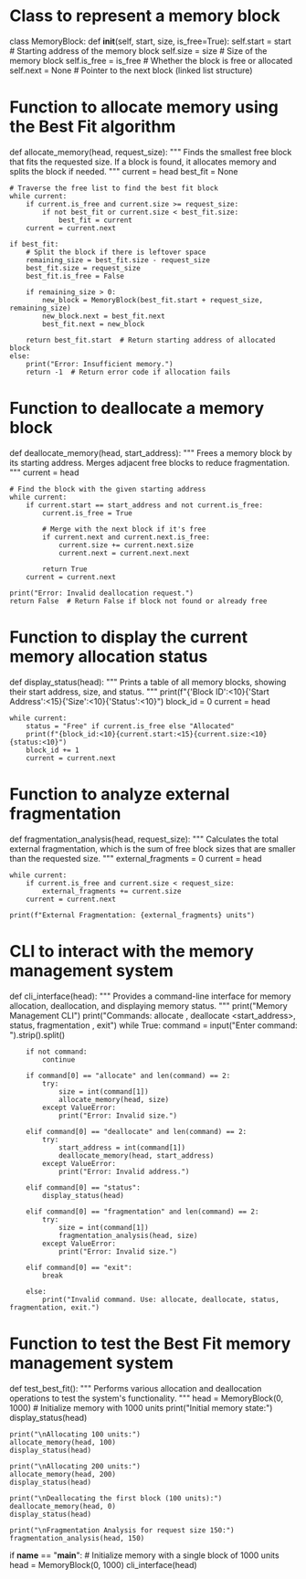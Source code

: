 # Class to represent a memory block
class MemoryBlock:
    def __init__(self, start, size, is_free=True):
        self.start = start        # Starting address of the memory block
        self.size = size          # Size of the memory block
        self.is_free = is_free    # Whether the block is free or allocated
        self.next = None          # Pointer to the next block (linked list structure)
# Function to allocate memory using the Best Fit algorithm
def allocate_memory(head, request_size):
    """
    Finds the smallest free block that fits the requested size.
    If a block is found, it allocates memory and splits the block if needed.
    """
    current = head
    best_fit = None

    # Traverse the free list to find the best fit block
    while current:
        if current.is_free and current.size >= request_size:
            if not best_fit or current.size < best_fit.size:
                best_fit = current
        current = current.next

    if best_fit:
        # Split the block if there is leftover space
        remaining_size = best_fit.size - request_size
        best_fit.size = request_size
        best_fit.is_free = False

        if remaining_size > 0:
            new_block = MemoryBlock(best_fit.start + request_size, remaining_size)
            new_block.next = best_fit.next
            best_fit.next = new_block

        return best_fit.start  # Return starting address of allocated block
    else:
        print("Error: Insufficient memory.")
        return -1  # Return error code if allocation fails
# Function to deallocate a memory block
def deallocate_memory(head, start_address):
    """
    Frees a memory block by its starting address.
    Merges adjacent free blocks to reduce fragmentation.
    """
    current = head

    # Find the block with the given starting address
    while current:
        if current.start == start_address and not current.is_free:
            current.is_free = True

            # Merge with the next block if it's free
            if current.next and current.next.is_free:
                current.size += current.next.size
                current.next = current.next.next

            return True
        current = current.next

    print("Error: Invalid deallocation request.")
    return False  # Return False if block not found or already free
# Function to display the current memory allocation status
def display_status(head):
    """
    Prints a table of all memory blocks, showing their start address, size, and status.
    """
    print(f"{'Block ID':<10}{'Start Address':<15}{'Size':<10}{'Status':<10}")
    block_id = 0
    current = head

    while current:
        status = "Free" if current.is_free else "Allocated"
        print(f"{block_id:<10}{current.start:<15}{current.size:<10}{status:<10}")
        block_id += 1
        current = current.next
# Function to analyze external fragmentation
def fragmentation_analysis(head, request_size):
    """
    Calculates the total external fragmentation, which is the sum of free block sizes
    that are smaller than the requested size.
    """
    external_fragments = 0
    current = head

    while current:
        if current.is_free and current.size < request_size:
            external_fragments += current.size
        current = current.next

    print(f"External Fragmentation: {external_fragments} units")
# CLI to interact with the memory management system
def cli_interface(head):
    """
    Provides a command-line interface for memory allocation, deallocation,
    and displaying memory status.
    """
    print("Memory Management CLI")
    print("Commands: allocate <size>, deallocate <start_address>, status, fragmentation <size>, exit")
    while True:
        command = input("Enter command: ").strip().split()

        if not command:
            continue

        if command[0] == "allocate" and len(command) == 2:
            try:
                size = int(command[1])
                allocate_memory(head, size)
            except ValueError:
                print("Error: Invalid size.")

        elif command[0] == "deallocate" and len(command) == 2:
            try:
                start_address = int(command[1])
                deallocate_memory(head, start_address)
            except ValueError:
                print("Error: Invalid address.")

        elif command[0] == "status":
            display_status(head)

        elif command[0] == "fragmentation" and len(command) == 2:
            try:
                size = int(command[1])
                fragmentation_analysis(head, size)
            except ValueError:
                print("Error: Invalid size.")

        elif command[0] == "exit":
            break

        else:
            print("Invalid command. Use: allocate, deallocate, status, fragmentation, exit.")
# Function to test the Best Fit memory management system
def test_best_fit():
    """
    Performs various allocation and deallocation operations to test the system's functionality.
    """
    head = MemoryBlock(0, 1000)  # Initialize memory with 1000 units
    print("Initial memory state:")
    display_status(head)

    print("\nAllocating 100 units:")
    allocate_memory(head, 100)
    display_status(head)

    print("\nAllocating 200 units:")
    allocate_memory(head, 200)
    display_status(head)

    print("\nDeallocating the first block (100 units):")
    deallocate_memory(head, 0)
    display_status(head)

    print("\nFragmentation Analysis for request size 150:")
    fragmentation_analysis(head, 150)
if __name__ == "__main__":
    # Initialize memory with a single block of 1000 units
    head = MemoryBlock(0, 1000)
    cli_interface(head)
